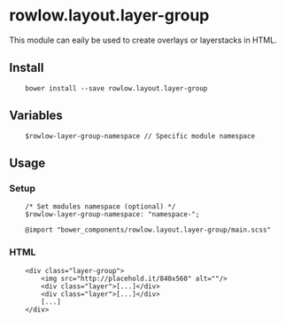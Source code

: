 # rowlow.layout.layer-group

This module can eaily be used to create overlays or layerstacks in HTML.

## Install

```
    bower install --save rowlow.layout.layer-group
```

## Variables

```
    $rowlow-layer-group-namespace // Specific module namespace
```


## Usage

### Setup
```
    /* Set modules namespace (optional) */
    $rowlow-layer-group-namespace: "namespace-";

    @import "bower_components/rowlow.layout.layer-group/main.scss"
```


### HTML
```
    <div class="layer-group">
        <img src="http://placehold.it/840x560" alt=""/>
        <div class="layer">[...]</div>
        <div class="layer">[...]</div>
        [...]
    </div>
```

